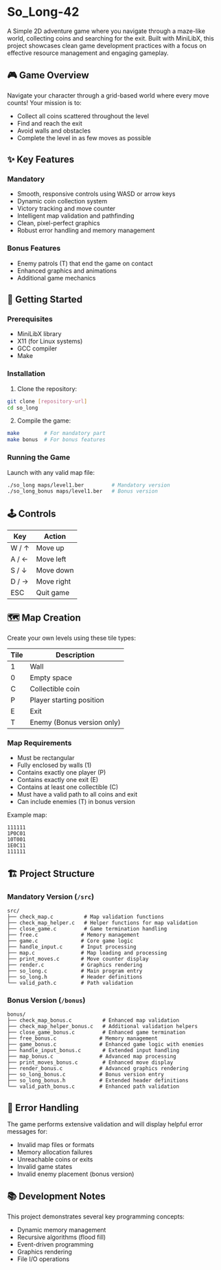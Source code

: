 # So_Long-42
A Simple 2D adventure game where you navigate through a maze-like world, collecting coins and searching for the exit. Built with MiniLibX, this project showcases clean game development practices with a focus on effective resource management and engaging gameplay.

## 🎮 Game Overview

Navigate your character through a grid-based world where every move counts! Your mission is to:
- Collect all coins scattered throughout the level
- Find and reach the exit
- Avoid walls and obstacles
- Complete the level in as few moves as possible

## ✨ Key Features

### Mandatory
- Smooth, responsive controls using WASD or arrow keys
- Dynamic coin collection system
- Victory tracking and move counter
- Intelligent map validation and pathfinding
- Clean, pixel-perfect graphics
- Robust error handling and memory management

### Bonus Features
- Enemy patrols (T) that end the game on contact
- Enhanced graphics and animations
- Additional game mechanics

## 🚀 Getting Started

### Prerequisites

- MiniLibX library
- X11 (for Linux systems)
- GCC compiler
- Make

### Installation

1. Clone the repository:
```bash
git clone [repository-url]
cd so_long
```

2. Compile the game:
```bash
make        # For mandatory part
make bonus  # For bonus features
```

### Running the Game

Launch with any valid map file:
```bash
./so_long maps/level1.ber         # Mandatory version
./so_long_bonus maps/level1.ber   # Bonus version
```

## 🕹️ Controls

| Key | Action |
|-----|--------|
| W / ↑ | Move up |
| A / ← | Move left |
| S / ↓ | Move down |
| D / → | Move right |
| ESC | Quit game |

## 🗺️ Map Creation

Create your own levels using these tile types:

| Tile | Description |
|------|-------------|
| 1 | Wall |
| 0 | Empty space |
| C | Collectible coin |
| P | Player starting position |
| E | Exit |
| T | Enemy (Bonus version only) |

### Map Requirements

- Must be rectangular
- Fully enclosed by walls (1)
- Contains exactly one player (P)
- Contains exactly one exit (E)
- Contains at least one collectible (C)
- Must have a valid path to all coins and exit
- Can include enemies (T) in bonus version

Example map:
```
111111
1P0C01
10T001
1E0C11
111111
```

## 🏗️ Project Structure

### Mandatory Version (`/src`)
```
src/
├── check_map.c          # Map validation functions
├── check_map_helper.c   # Helper functions for map validation
├── close_game.c         # Game termination handling
├── free.c              # Memory management
├── game.c              # Core game logic
├── handle_input.c      # Input processing
├── map.c               # Map loading and processing
├── print_moves.c       # Move counter display
├── render.c            # Graphics rendering
├── so_long.c           # Main program entry
├── so_long.h           # Header definitions
└── valid_path.c        # Path validation
```

### Bonus Version (`/bonus`)
```
bonus/
├── check_map_bonus.c          # Enhanced map validation
├── check_map_helper_bonus.c   # Additional validation helpers
├── close_game_bonus.c         # Enhanced game termination
├── free_bonus.c              # Memory management
├── game_bonus.c              # Enhanced game logic with enemies
├── handle_input_bonus.c       # Extended input handling
├── map_bonus.c               # Advanced map processing
├── print_moves_bonus.c        # Enhanced move display
├── render_bonus.c            # Advanced graphics rendering
├── so_long_bonus.c           # Bonus version entry
├── so_long_bonus.h           # Extended header definitions
└── valid_path_bonus.c        # Enhanced path validation
```

## 🐛 Error Handling

The game performs extensive validation and will display helpful error messages for:
- Invalid map files or formats
- Memory allocation failures
- Unreachable coins or exits
- Invalid game states
- Invalid enemy placement (bonus version)

## 📚 Development Notes

This project demonstrates several key programming concepts:
- Dynamic memory management
- Recursive algorithms (flood fill)
- Event-driven programming
- Graphics rendering
- File I/O operations
